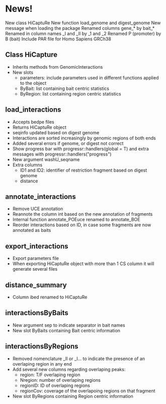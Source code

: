# News!

New class HiCaptuRe
New function load_genome and digest_genome
New message when loading the package
Renamed columns gene_* by bait_*
Renamed in column names _I and _II by _1 and _2
Renamed P (promoter) by B (bait)
Include PAR file for Homo Sapiens GRCh38


## Class HiCapture
- Inherits methods from GenomicInteractions
- New slots
  - parameters: include parameters used in different functions applied to the object
  - ByBait: list containing bait centric statistics
  - ByRegion: list containing region centric statistics

## load_interactions
- Accepts bedpe files
- Returns HiCaptuRe object
- seqinfo updated based on digest genome
- Interactions are sorted increasingly by genomic regions of both ends
- Added several errors if genome, or digest not correct
- Show progress bar with progressr::handlers(global = T) and extra messages with progressr::handlers("progress")
- New argument washU_seqname
- Extra columns
  - ID1 and ID2: identifier of restriction fragment based on digest genome
  - distance

## annotate_interactions
- Remove UCE annotation
- Reannote the column int based on the new annotation of fragments
- Internal function annotate_POEuce renamed to annotate_BOE
- Reorder interactions based on ID, in case some fragments are now annotated as baits

## export_interactions
- Export parameters file
- When exporting HiCaptuRe object with more than 1 CS column it will generate several files

## distance_summary
- Column ibed renamed to HiCaptuRe

## interactionsByBaits
- New argument sep to indicate separator in bait names
- New slot ByBaits containing Bait centric information

## interactionsByRegions
- Removed nomenclature _II or _I... to indicate the presence of an overlaping region in any end
- Add several new columns regarding overlaping peaks:
  - region: T/F overlaping region
  - Nregion: number of overlaping regions
  - regionID: ID of overlaping regions
  - regionCov: coverage of the overlapoing regions on that fragment
- New slot ByRegions containing Region centric information
